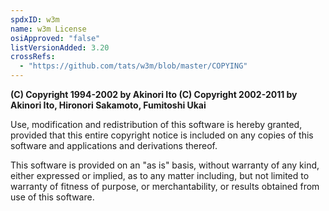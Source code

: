 ```yaml
---
spdxID: w3m
name: w3m License
osiApproved: "false"
listVersionAdded: 3.20
crossRefs: 
  - "https://github.com/tats/w3m/blob/master/COPYING"
---
```


**(C) Copyright 1994-2002 by Akinori Ito (C) Copyright 2002-2011 by Akinori Ito, Hironori Sakamoto, Fumitoshi Ukai**

Use, modification and redistribution of this software is hereby granted, provided that this entire copyright notice is included on any copies of this software and applications and derivations thereof.

This software is provided on an "as is" basis, without warranty of any kind, either expressed or implied, as to any matter including, but not limited to warranty of fitness of purpose, or merchantability, or results obtained from use of this software.

